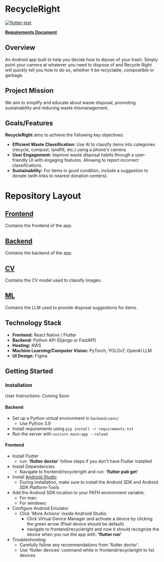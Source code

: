# RecycleRight

[![flutter-test](https://github.com/RecycleRightCSE403/RecycleRight/actions/workflows/flutter_test.yaml/badge.svg)](https://github.com/RecycleRightCSE403/RecycleRight/actions/workflows/flutter_test.yaml)

**[Requirements Document](https://docs.google.com/document/d/1-tRQytuJMfVyZsZzoSbtWy3YtfJzyljXGPqbyxGmIrc/edit?usp=sharing)**

## Overview

An Android app built to help you decide how to dipose of your trash. Simply
point your camera at whatever you need to dispose of and Recycle Right will 
quickly tell you how to do so, whether it be recyclable, compostible or garbage.

## Project Mission

We aim to simplify and educate about waste disposal, promoting sustainability and reducing waste mismanagement.

## Goals/Features

**RecycleRight** aims to achieve the following key objectives:

- **Efficient Waste Classification:** Use AI to classify items into categories (recycle, compost, landfill, etc.) using a phone's camera.
- **User Engagement:** Improve waste disposal habits through a user-friendly UI with engaging features. Allowing to report incorrect classifications.
- **Sustainability:** For items in good condition, include a suggestion to donate (with links to nearest donation centers).
  
# Repository Layout

## [Frontend](https://github.com/RecycleRightCSE403/RecycleRight/tree/main/frontend)

Contains the frontend of the app.

## [Backend](https://github.com/RecycleRightCSE403/RecycleRight/tree/main/backend)

Contains the backend of the app.

## [CV](https://github.com/RecycleRightCSE403/RecycleRight/tree/main/cv)

Contains the CV model used to classify images.

## [ML](https://github.com/RecycleRightCSE403/RecycleRight/tree/main/ml)

Contains the LLM used to provide disposal suggestions for items.

## Technology Stack

- **Frontend:** React Native / Flutter
- **Backend:** Python API (Django or FastAPI)
- **Hosting:** AWS
- **Machine Learning/Computer Vision:** PyTorch, YOLOv7, OpenAI LLM
- **UI Design:** Figma

## Getting Started

### Installation

User Instructions: Coming Soon

#### Backend

- Set up a Python virtual environment in `backend/venv/`
  - Use Python 3.9
- Install requirements using `pip install -r requirements.txt`
- Run the server with `uvicorn main:app --reload`

#### Frontend

- Install Flutter
  - run: '**flutter doctor**' follow steps if you don't have Flutter installed
- Install Dependencies
  -  Navigate to frontend/recycleright and run: '**flutter pub get**'
- Install [Andrioid Studio](https://developer.android.com/studio?gad_source=1&gclid=CjwKCAiAt5euBhB9EiwAdkXWO_ZQq0NscVbCKYvkMKEIa5Yb-NyTwmwuexwNaMiUe8hPTGaT3Ai9dhoCvagQAvD_BwE&gclsrc=aw.ds)
  - During installation, make sure to install the Android SDK and Android SDK Platform-Tools
- Add the Android SDK location to your PATH environment variable.
  - For mac:
  - For windows:
- Configure Android Emulator
  - Click 'More Actions' inside Andrioid Studio:
    - Click Virtual Device Manager and activate a device by clicking the green arrow (Pixel device should be default)
    - navigate to frontend/recycleright and now it should recognize the device when you run the app with: **'flutter run'**
- Troubleshooting:
  - Carefully follow any recommendations from 'flutter doctor'.
  - Use 'flutter devices' command while in frontend/recycleright to list devices
